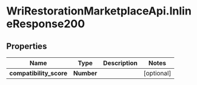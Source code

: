 # WriRestorationMarketplaceApi.InlineResponse200

## Properties
Name | Type | Description | Notes
------------ | ------------- | ------------- | -------------
**compatibility_score** | **Number** |  | [optional] 


